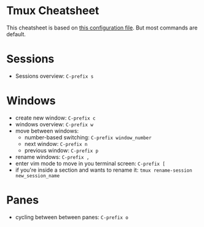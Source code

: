 # Tmux Cheatsheet

This cheatsheet is based on [this configuration file](https://github.com/leouchoa/.dotfiles). But most commands are default.

# Sessions

- Sessions overview: `C-prefix s`


# Windows

- create new window: `C-prefix c`
- windows overview: `C-prefix w`
- move between windows: 
    - number-based switching: `C-prefix window_number`
    - next window: `C-prefix n`
    - previous window: `C-prefix p`
- rename windows: `C-prefix ,`
- enter vim mode to move in you terminal screen: `C-prefix [`
- if you're inside a section and wants to rename it: `tmux rename-session new_session_name`

# Panes

- cycling between between panes: `C-prefix o`
